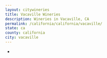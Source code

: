 ```yaml
---
layout: citywineries
title: Vacaville Wineries
description: Wineries in Vacaville, CA
permalink: /california/california/vacaville/
state: ca
county: california
city: vacaville
---
```

-
